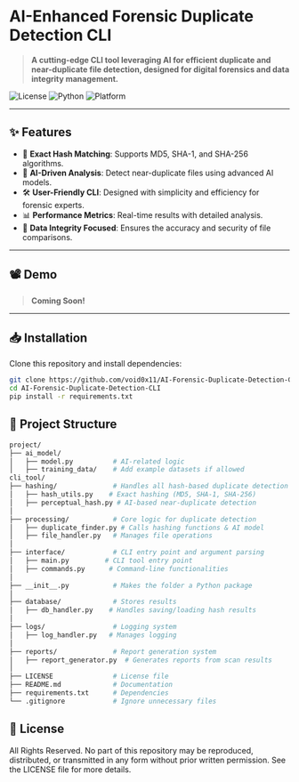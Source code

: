 # **AI-Enhanced Forensic Duplicate Detection CLI**

> **A cutting-edge CLI tool leveraging AI for efficient duplicate and near-duplicate file detection, designed for digital forensics and data integrity management.**

![License](https://img.shields.io/badge/License-All%20Rights%20Reserved-red) 
![Python](https://img.shields.io/badge/Python-3.9%2B-blue) 
![Platform](https://img.shields.io/badge/Platform-Cross--Platform-green)

---

## **✨ Features**
- 🚀 **Exact Hash Matching**: Supports MD5, SHA-1, and SHA-256 algorithms.
- 🤖 **AI-Driven Analysis**: Detect near-duplicate files using advanced AI models.
- 🛠 **User-Friendly CLI**: Designed with simplicity and efficiency for forensic experts.
- 📊 **Performance Metrics**: Real-time results with detailed analysis.
- 🔐 **Data Integrity Focused**: Ensures the accuracy and security of file comparisons.

---

## **📽 Demo**

> **Coming Soon!**

---

## **📥 Installation**

Clone this repository and install dependencies:

```bash
git clone https://github.com/void0x11/AI-Forensic-Duplicate-Detection-CLI
cd AI-Forensic-Duplicate-Detection-CLI
pip install -r requirements.txt
```

## 📂 Project Structure
```bash
project/
├── ai_model/
│   ├── model.py          # AI-related logic
│   ├── training_data/    # Add example datasets if allowed
cli_tool/
├── hashing/              # Handles all hash-based duplicate detection
│   ├── hash_utils.py    # Exact hashing (MD5, SHA-1, SHA-256)
│   ├── perceptual_hash.py # AI-based near-duplicate detection
│
├── processing/           # Core logic for duplicate detection
│   ├── duplicate_finder.py # Calls hashing functions & AI model
│   ├── file_handler.py   # Manages file operations
│
├── interface/            # CLI entry point and argument parsing
│   ├── main.py         # CLI tool entry point
│   ├── commands.py      # Command-line functionalities
│
├── __init__.py           # Makes the folder a Python package
│
├── database/             # Stores results
│   ├── db_handler.py    # Handles saving/loading hash results
│
├── logs/                 # Logging system
│   ├── log_handler.py   # Manages logging
│
├── reports/              # Report generation system
│   ├── report_generator.py  # Generates reports from scan results
│
├── LICENSE               # License file
├── README.md             # Documentation
├── requirements.txt      # Dependencies
└── .gitignore            # Ignore unnecessary files
```

## 📜 License
All Rights Reserved.
No part of this repository may be reproduced, distributed, or transmitted in any form without prior written permission. See the LICENSE file for more details.
